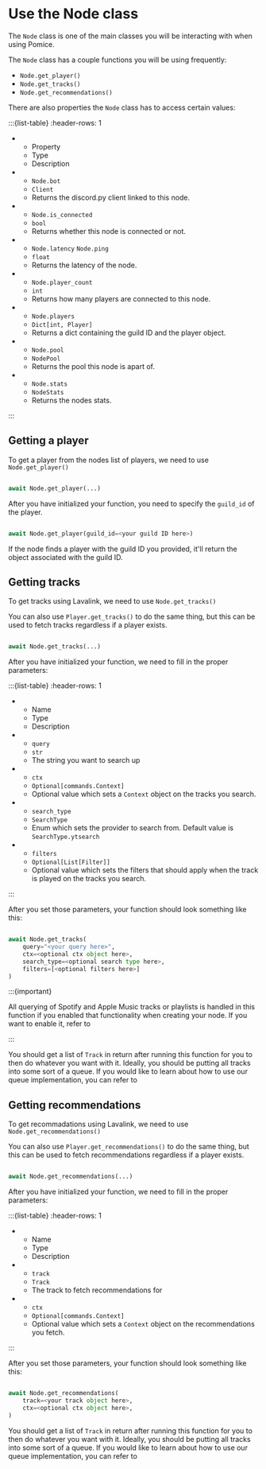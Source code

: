 # Use the Node class

The `Node` class is one of the main classes you will be interacting with when using Pomice.

The `Node` class has a couple functions you will be using frequently:

- `Node.get_player()`
- `Node.get_tracks()`
- `Node.get_recommendations()`


There are also properties the `Node` class has to access certain values:

:::{list-table}
:header-rows: 1

* - Property
  - Type
  - Description

* - `Node.bot`
  - `Client`
  - Returns the discord.py client linked to this node.

* - `Node.is_connected`
  - `bool`
  - Returns whether this node is connected or not.

* - `Node.latency` `Node.ping`
  - `float`
  - Returns the latency of the node.

* - `Node.player_count`
  - `int`
  - Returns how many players are connected to this node.

* - `Node.players`
  - `Dict[int, Player]`
  - Returns a dict containing the guild ID and the player object.

* - `Node.pool`
  - `NodePool`
  - Returns the pool this node is apart of.

* - `Node.stats`
  - `NodeStats`
  - Returns the nodes stats.

:::

## Getting a player

To get a player from the nodes list of players, we need to use `Node.get_player()`

```py

await Node.get_player(...)

```

After you have initialized your function, you need to specify the `guild_id` of the player.

```py

await Node.get_player(guild_id=<your guild ID here>)

```

If the node finds a player with the guild ID you provided, it'll return the [](../api/player.md) object associated with the guild ID.


## Getting tracks

To get tracks using Lavalink, we need to use `Node.get_tracks()`

You can also use `Player.get_tracks()` to do the same thing, but this can be used to fetch tracks regardless if a player exists.

```py

await Node.get_tracks(...)

```

After you have initialized your function, we need to fill in the proper parameters:

:::{list-table}
:header-rows: 1

* - Name
  - Type
  - Description

* - `query`
  - `str`
  - The string you want to search up

* - `ctx`
  - `Optional[commands.Context]`
  - Optional value which sets a `Context` object on the tracks you search.

* - `search_type`
  - `SearchType`
  - Enum which sets the provider to search from. Default value is `SearchType.ytsearch`

* - `filters`
  - `Optional[List[Filter]]`
  - Optional value which sets the filters that should apply when the track is played on the tracks you search.

:::

After you set those parameters, your function should look something like this:

```py

await Node.get_tracks(
    query="<your query here>",
    ctx=<optional ctx object here>,
    search_type=<optional search type here>,
    filters=[<optional filters here>]
)

```

:::{important}

All querying of Spotify and Apple Music tracks or playlists is handled in this function if you enabled that functionality when creating your node.
If you want to enable it, refer to [](pool.md#adding-a-node)

:::



You should get a list of `Track` in return after running this function for you to then do whatever you want with it.
Ideally, you should be putting all tracks into some sort of a queue. If you would like to learn about how to use
our queue implementation, you can refer to [](queue.md)


## Getting recommendations

To get recommadations using Lavalink, we need to use `Node.get_recommendations()`

You can also use `Player.get_recommendations()` to do the same thing, but this can be used to fetch recommendations regardless if a player exists.

```py

await Node.get_recommendations(...)

```

After you have initialized your function, we need to fill in the proper parameters:

:::{list-table}
:header-rows: 1

* - Name
  - Type
  - Description

* - `track`
  - `Track`
  - The track to fetch recommendations for

* - `ctx`
  - `Optional[commands.Context]`
  - Optional value which sets a `Context` object on the recommendations you fetch.

:::

After you set those parameters, your function should look something like this:

```py

await Node.get_recommendations(
    track=<your track object here>,
    ctx=<optional ctx object here>,
)

```

You should get a list of `Track` in return after running this function for you to then do whatever you want with it.
Ideally, you should be putting all tracks into some sort of a queue. If you would like to learn about how to use
our queue implementation, you can refer to [](queue.md)

